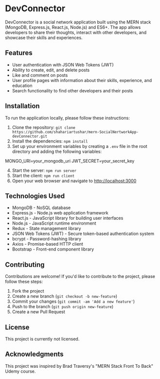 # DevConnector

DevConnector is a social network application built using the MERN stack (MongoDB, Express.js, React.js, Node.js) and ES6+. The app allows developers to share their thoughts, interact with other developers, and showcase their skills and experiences.

## Features

- User authentication with JSON Web Tokens (JWT)
- Ability to create, edit, and delete posts
- Like and comment on posts
- User profile pages with information about their skills, experience, and education
- Search functionality to find other developers and their posts

## Installation

To run the application locally, please follow these instructions:

1. Clone the repository: `git clone https://github.com/shahariartushar/mern-SocialNertworkApp-devConnector.git`
2. Install the dependencies: `npm install`
3. Set up your environment variables by creating a `.env` file in the root directory and adding the following variables:

MONGO_URI=your_mongodb_uri
JWT_SECRET=your_secret_key

4. Start the server: `npm run server`
5. Start the client: `npm run client`
6. Open your web browser and navigate to [http://localhost:3000](http://localhost:3000)

## Technologies Used

- MongoDB - NoSQL database
- Express.js - Node.js web application framework
- React.js - JavaScript library for building user interfaces
- Node.js - JavaScript runtime environment
- Redux - State management library
- JSON Web Tokens (JWT) - Secure token-based authentication system
- bcrypt - Password-hashing library
- Axios - Promise-based HTTP client
- Bootstrap - Front-end component library

## Contributing

Contributions are welcome! If you'd like to contribute to the project, please follow these steps:

1. Fork the project
2. Create a new branch (`git checkout -b new-feature`)
3. Commit your changes (`git commit -am 'Add a new feature'`)
4. Push to the branch (`git push origin new-feature`)
5. Create a new Pull Request

## License

This project is currently not licensed.

## Acknowledgments

This project was inspired by Brad Traversy's "MERN Stack Front To Back" Udemy course.
